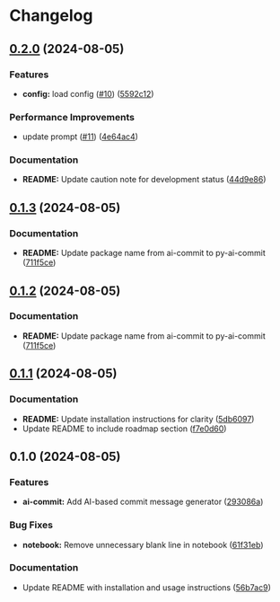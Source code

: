 # Changelog

## [0.2.0](https://github.com/Ouvill/ai_commit/compare/v0.1.3...v0.2.0) (2024-08-05)


### Features

* **config:** load config  ([#10](https://github.com/Ouvill/ai_commit/issues/10)) ([5592c12](https://github.com/Ouvill/ai_commit/commit/5592c1296397aaf4c9a8c5ed86ef336241bff257))


### Performance Improvements

* update prompt ([#11](https://github.com/Ouvill/ai_commit/issues/11)) ([4e64ac4](https://github.com/Ouvill/ai_commit/commit/4e64ac40629932cb11844a5b937b9059171b4452))


### Documentation

* **README:** Update caution note for development status ([44d9e86](https://github.com/Ouvill/ai_commit/commit/44d9e86c7a8cc73bac443833562adeae2bd7b982))

## [0.1.3](https://github.com/Ouvill/ai_commit/compare/v0.1.2...v0.1.3) (2024-08-05)


### Documentation

* **README:** Update package name from ai-commit to py-ai-commit ([711f5ce](https://github.com/Ouvill/ai_commit/commit/711f5ce482f5d94804e08cafaec8cb0c098582df))

## [0.1.2](https://github.com/Ouvill/ai_commit/compare/v0.1.1...v0.1.2) (2024-08-05)


### Documentation

* **README:** Update package name from ai-commit to py-ai-commit ([711f5ce](https://github.com/Ouvill/ai_commit/commit/711f5ce482f5d94804e08cafaec8cb0c098582df))

## [0.1.1](https://github.com/Ouvill/ai_commit/compare/v0.1.0...v0.1.1) (2024-08-05)


### Documentation

* **README:** Update installation instructions for clarity ([5db6097](https://github.com/Ouvill/ai_commit/commit/5db609776af9b468ff037312453ae7dc1ae21a4f))
* Update README to include roadmap section ([f7e0d60](https://github.com/Ouvill/ai_commit/commit/f7e0d603e81376f4dc8aeecd24fd4ae23ad64d94))

## 0.1.0 (2024-08-05)


### Features

* **ai-commit:** Add AI-based commit message generator ([293086a](https://github.com/Ouvill/ai_commit/commit/293086a9f67b05aae259b0cd41b54d9bb9e7b29e))


### Bug Fixes

* **notebook:** Remove unnecessary blank line in notebook ([61f31eb](https://github.com/Ouvill/ai_commit/commit/61f31eb7ae2f0eecbf9f2c746efcf4a06c2867a3))


### Documentation

* Update README with installation and usage instructions ([56b7ac9](https://github.com/Ouvill/ai_commit/commit/56b7ac98aaa2a87eee8514d943c0ab0a9c233dea))
